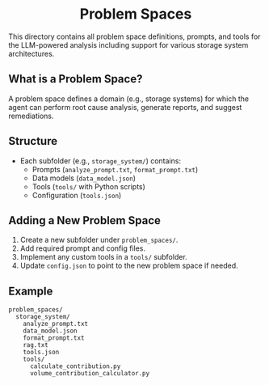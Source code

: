 <h1 align="center">Problem Spaces </h1>

This directory contains all problem space definitions, prompts, and tools for the LLM-powered analysis including support for various storage system architectures.

## What is a Problem Space?

A problem space defines a domain (e.g., storage systems) for which the agent can perform root cause analysis, generate reports, and suggest remediations.

## Structure

- Each subfolder (e.g., `storage_system/`) contains:
  - Prompts (`analyze_prompt.txt`, `format_prompt.txt`)
  - Data models (`data_model.json`)
  - Tools (`tools/` with Python scripts)
  - Configuration (`tools.json`)

## Adding a New Problem Space

1. Create a new subfolder under `problem_spaces/`.
2. Add required prompt and config files.
3. Implement any custom tools in a `tools/` subfolder.
4. Update `config.json` to point to the new problem space if needed.

## Example

```
problem_spaces/
  storage_system/
    analyze_prompt.txt
    data_model.json
    format_prompt.txt
    rag.txt
    tools.json
    tools/
      calculate_contribution.py
      volume_contribution_calculator.py
``` 